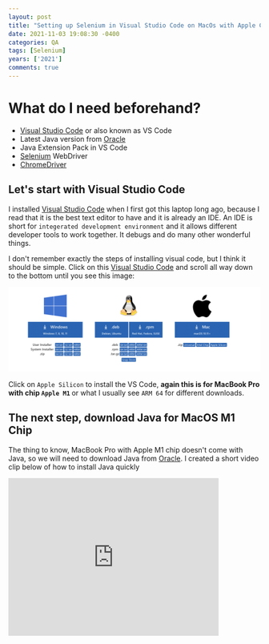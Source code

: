 ```yaml
---
layout: post
title: "Setting up Selenium in Visual Studio Code on MacOs with Apple Chip M1"
date: 2021-11-03 19:08:30 -0400
categories: QA
tags: [Selenium]
years: ['2021']
comments: true
---
```


# What do I need beforehand?

- [Visual Studio Code][Visual Studio Code] or also known as VS Code
- Latest Java version from [Oracle][Oracle] 
- Java Extension Pack in VS Code
- [Selenium][Selenium] WebDriver
- [ChromeDriver][ChromeDriver] 


## Let's start with Visual Studio Code

I installed [Visual Studio Code][Visual Studio Code] when I first got this laptop long ago, because I read that it is the best text editor to have and it is already an IDE. An IDE is short for `integerated development environment` and it allows different developer tools to work together. It debugs and do many other wonderful things.

I don't remember exactly the steps of installing visual code, but I think it should be simple. Click on this [Visual Studio Code][Visual Studio Code] and scroll all way down to the bottom until you see this image:

![VS-ARM](/public/img/VS-ARM.png)

Click on `Apple Silicon` to install the VS Code, <strong>again this is for MacBook Pro with chip `Apple M1` </strong> or what I usually see `ARM 64` for different downloads.

## The next step, download Java for MacOS M1 Chip

The thing to know, MacBook Pro with Apple M1 chip doesn't come with Java, so we will need to download Java from [Oracle][Oracle]. I created a short video clip below of how to install Java quickly

<iframe width="420" height="315" src="https://youtu.be/ABbsylwIlF4" frameborder="0"></iframe>


[Visual Studio Code]:https://code.visualstudio.com/
[Oracle]:https://www.oracle.com/index.html
[Selenium]:https://selenium.dev
[ChromeDriver]:https://chromedriver.chromium.org/downloads

